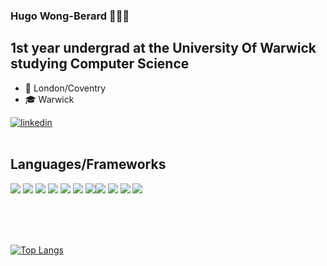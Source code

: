 ### Hugo **Wong-Berard** 👋👋👋

## 1st year undergrad at the University Of Warwick studying Computer Science

- 📍 London/Coventry
- 🎓 Warwick
  <br />

<!-- [<img align="left" alt="linkedin" width="60px" src="https://img.icons8.com/doodle/480/000000/linkedin--v2.png" />][linkedin] -->
<a href="https://linkedin.com/in/hugo-wb/">
<img src="https://img.shields.io/static/v1?label=&message=Linkedin&color=0077B5&logo=LinkedIn&logoColor=white&link=https://linkedin.com/in/hugo-wb/&logoWidth=40" alt="linkedin"/> 
</a>
<br />
<br />

## Languages/Frameworks

<!-- SOURCE: -->

<!-- <img src="https://img.shields.io/static/v1?label=&message=TypeScript&color=007ACC&logo=typescript&logoColor=white" />
<img src="https://img.shields.io/static/v1?label=&message=React&color=61DAFB&logo=react&logoColor=black" />
<img src="https://img.shields.io/static/v1?label=&message=Node.js&color=339933&logo=node.js&logoColor=white" />
<img src="https://img.shields.io/static/v1?label=&message=PostgreSQL&color=336791&logo=PostgreSQL&logoColor=white" />
<img src="https://img.shields.io/static/v1?label=&message=Git&color=F05032&logo=git&logoColor=white" />
<img src="https://img.shields.io/static/v1?label=&message=GitHub&color=181717&logo=github&logoColor=white" />
<img src="https://img.shields.io/static/v1?label=&message=Visual%20Studio%20Code&color=007ACC&logo=visual-studio-code&logoColor=white" />
<img src="https://img.shields.io/static/v1?label=&message=Python&color=3776AB&logo=python&logoColor=white" />
<img src="https://img.shields.io/static/v1?label=&message=Notion&color=000000&logo=Notion&logoColor=white" />
<img src="https://img.shields.io/static/v1?label=&message=Java&color=007396&logo=java&logoColor=white" />
<img src="https://img.shields.io/static/v1?label=&message=Spring&color=6DB33F&logo=spring&logoColor=white" /> -->

<!-- OUTPUT: -->

<img src="https://img.shields.io/static/v1?label=&message=TypeScript&color=007ACC&logo=typescript&logoColor=white" /> <img src="https://img.shields.io/static/v1?label=&message=React&color=61DAFB&logo=react&logoColor=black" /> <img src="https://img.shields.io/static/v1?label=&message=Node.js&color=339933&logo=node.js&logoColor=white" /> <img src="https://img.shields.io/static/v1?label=&message=PostgreSQL&color=336791&logo=PostgreSQL&logoColor=white" /> <img src="https://img.shields.io/static/v1?label=&message=Git&color=F05032&logo=git&logoColor=white" /> <img src="https://img.shields.io/static/v1?label=&message=GitHub&color=181717&logo=github&logoColor=white" /> <img src="https://img.shields.io/static/v1?label=&message=Visual%20Studio%20Code&color=007ACC&logo=visual-studio-code&logoColor=white" /><img src="https://img.shields.io/static/v1?label=&message=Python&color=3776AB&logo=python&logoColor=white" /> <img src="https://img.shields.io/static/v1?label=&message=Notion&color=000000&logo=Notion&logoColor=white" /> <img src="https://img.shields.io/static/v1?label=&message=Java&color=007396&logo=java&logoColor=white" />
<img src="https://img.shields.io/static/v1?label=&message=Spring&color=6DB33F&logo=spring&logoColor=white" />

<br />
<br />
<!-- [![Anurag's github stats](https://github-readme-stats.vercel.app/api?username=hugo-wb&show_icons=true)](https://github.com/anuraghazra/github-readme-stats) -->
<br />

[![Top Langs](https://github-readme-stats.vercel.app/api/top-langs/?username=hugo-wb&layout=compact)](https://github.com/anuraghazra/github-readme-stats)

[website]: http://hugo-wb.github.io/hugo-wb
[linkedin]: https://www.linkedin.com/in/hugo-wong-berard-4499b91a0/
